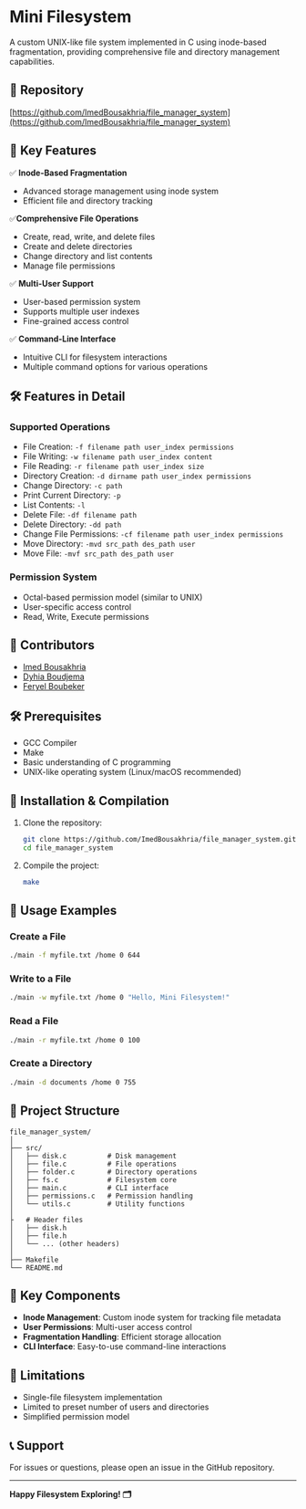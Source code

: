 # Mini Filesystem

A custom UNIX-like file system implemented in C using inode-based fragmentation, providing comprehensive file and directory management capabilities.

## 🔗 Repository
[https://github.com/ImedBousakhria/file_manager_system](https://github.com/ImedBousakhria/file_manager_system)

## 🌟 Key Features

✅ **Inode-Based Fragmentation**
  - Advanced storage management using inode system
  - Efficient file and directory tracking

✅**Comprehensive File Operations**
  - Create, read, write, and delete files
  - Create and delete directories
  - Change directory and list contents
  - Manage file permissions

✅ **Multi-User Support**
  - User-based permission system
  - Supports multiple user indexes
  - Fine-grained access control

✅ **Command-Line Interface**
  - Intuitive CLI for filesystem interactions
  - Multiple command options for various operations

## 🛠 Features in Detail

### Supported Operations
- File Creation: `-f filename path user_index permissions`
- File Writing: `-w filename path user_index content`
- File Reading: `-r filename path user_index size`
- Directory Creation: `-d dirname path user_index permissions`
- Change Directory: `-c path`
- Print Current Directory: `-p`
- List Contents: `-l`
- Delete File: `-df filename path`
- Delete Directory: `-dd path`
- Change File Permissions: `-cf filename path user_index permissions`
- Move Directory: `-mvd src_path des_path user`  
- Move File: `-mvf src_path des_path user`

### Permission System
- Octal-based permission model (similar to UNIX)
- User-specific access control
- Read, Write, Execute permissions

## 🤝 Contributors

- [Imed Bousakhria](https://github.com/ImedBousakhria)
- [Dyhia Boudjema](https://github.com/BoudjemaDyhia)
- [Feryel Boubeker](https://github.com/FeryelBoubeker)

## 🛠 Prerequisites

- GCC Compiler
- Make
- Basic understanding of C programming
- UNIX-like operating system (Linux/macOS recommended)

## 🚀 Installation & Compilation

1. Clone the repository:
   ```bash
   git clone https://github.com/ImedBousakhria/file_manager_system.git
   cd file_manager_system
   ```

2. Compile the project:
   ```bash
   make
   ```

## 📖 Usage Examples

### Create a File
```bash
./main -f myfile.txt /home 0 644
```

### Write to a File
```bash
./main -w myfile.txt /home 0 "Hello, Mini Filesystem!"
```

### Read a File
```bash
./main -r myfile.txt /home 0 100
```

### Create a Directory
```bash
./main -d documents /home 0 755
```

## 📝 Project Structure

```
file_manager_system/
│
├── src/
│   ├── disk.c          # Disk management
│   ├── file.c          # File operations
│   ├── folder.c        # Directory operations
│   ├── fs.c            # Filesystem core
│   ├── main.c          # CLI interface
│   ├── permissions.c   # Permission handling
│   └── utils.c         # Utility functions
│
├   # Header files
│   ├── disk.h
│   ├── file.h
│   └── ... (other headers)
│
├── Makefile
└── README.md
```

## 🔧 Key Components

- **Inode Management**: Custom inode system for tracking file metadata
- **User Permissions**: Multi-user access control
- **Fragmentation Handling**: Efficient storage allocation
- **CLI Interface**: Easy-to-use command-line interactions

## 🚧 Limitations

- Single-file filesystem implementation
- Limited to preset number of users and directories
- Simplified permission model

## 📞 Support

For issues or questions, please open an issue in the GitHub repository.

---

**Happy Filesystem Exploring! 🗂️**









